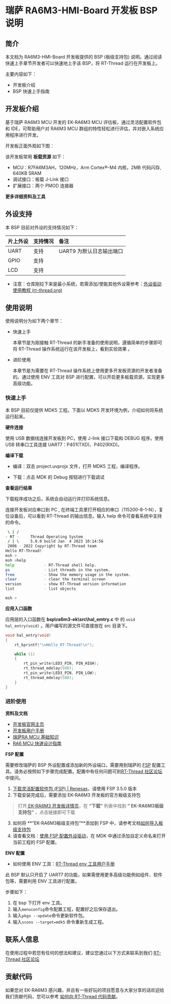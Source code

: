 # 瑞萨 RA6M3-HMI-Board 开发板 BSP 说明

## 简介

本文档为 RA6M3-HMI-Board 开发板提供的 BSP (板级支持包) 说明。通过阅读快速上手章节开发者可以快速地上手该 BSP，将 RT-Thread 运行在开发板上。

主要内容如下：

- 开发板介绍
- BSP 快速上手指南

## 开发板介绍

基于瑞萨 RA6M3 MCU 开发的 EK-RA6M3 MCU 评估板，通过灵活配置软件包和 IDE，可帮助用户对 RA6M3 MCU 群组的特性轻松进行评估，并对嵌入系统应用程序进行开发。

开发板正面外观如下图： 



该开发板常用 **板载资源** 如下：

- MCU：R7FA6M3AH，120MHz，Arm Cortex®-M4 内核，2MB 代码闪存, 640KB SRAM
- 调试接口：板载 J-Link 接口
- 扩展接口：两个 PMOD 连接器

**更多详细资料及工具**

## 外设支持

本 BSP 目前对外设的支持情况如下：

| **片上外设** | **支持情况** | **备注** |
| :----------------- | :----------------- | :------------- |
| UART               | 支持               | UART9 为默认日志输出端口 |
| GPIO               | 支持               |                |
| LCD          | 支持         |                          |

* 注意：仓库刚拉下来是最小系统，若需添加/使能其他外设需参考：[外设驱动使用教程 (rt-thread.org)](https://www.rt-thread.org/document/site/#/rt-thread-version/rt-thread-standard/tutorial/make-bsp/renesas-ra/RA系列BSP外设驱动使用教程)

## 使用说明

使用说明分为如下两个章节：

- 快速上手

  本章节是为刚接触 RT-Thread 的新手准备的使用说明，遵循简单的步骤即可将 RT-Thread 操作系统运行在该开发板上，看到实验效果 。
- 进阶使用

  本章节是为需要在 RT-Thread 操作系统上使用更多开发板资源的开发者准备的。通过使用 ENV 工具对 BSP 进行配置，可以开启更多板载资源，实现更多高级功能。

### 快速上手

本 BSP 目前仅提供 MDK5 工程。下面以 MDK5 开发环境为例，介绍如何将系统运行起来。

**硬件连接**

使用 USB 数据线连接开发板到 PC，使用 J-link 接口下载和 DEBUG 程序。使用 USB 转串口工具连接 UART7：P401(TXD)、P402(RXD)。

**编译下载**

- 编译：双击 project.uvprojx 文件，打开 MDK5 工程，编译程序。

- 下载：点击 MDK 的 Debug 按钮进行下载调试

**查看运行结果**

下载程序成功之后，系统会自动运行并打印系统信息。

连接开发板对应串口到 PC , 在终端工具里打开相应的串口（115200-8-1-N），复位设备后，可以看到 RT-Thread 的输出信息。输入 help 命令可查看系统中支持的命令。

```bash
 \ | /
- RT -     Thread Operating System
 / | \     5.0.0 build Jan  4 2023 10:14:56
 2006 - 2022 Copyright by RT-Thread team
Hello RT-Thread!
msh >
msh >help
help             - RT-Thread shell help.
ps               - List threads in the system.
free             - Show the memory usage in the system.
clear            - clear the terminal screen
version          - show RT-Thread version information
list             - list objects

msh > 
```

**应用入口函数**

应用层的入口函数在 **bsp\ra6m3-ek\src\hal_emtry.c** 中 的 `void hal_entry(void)` 。用户编写的源文件可直接放在 src 目录下。

```c
void hal_entry(void)
{
    rt_kprintf("\nHello RT-Thread!\n");

    while (1)
    {
        rt_pin_write(LED3_PIN, PIN_HIGH);
        rt_thread_mdelay(500);
        rt_pin_write(LED3_PIN, PIN_LOW);
        rt_thread_mdelay(500);
    }
}
```

### 进阶使用

**资料及文档**

- [开发板官网主页](https://www2.renesas.cn/cn/zh/products/microcontrollers-microprocessors/ra-cortex-m-mcus/cpk-ra6m4-evaluation-board)
- [开发板用户手册](https://www2.renesas.cn/cn/zh/document/mah/1527156?language=zh&r=1527191)
- [瑞萨RA MCU 基础知识](https://www2.renesas.cn/cn/zh/document/gde/1520091)
- [RA6 MCU 快速设计指南](https://www2.renesas.cn/cn/zh/document/apn/ra6-quick-design-guide)

**FSP 配置**

需要修改瑞萨的 BSP 外设配置或添加新的外设端口，需要用到瑞萨的 [FSP](https://www2.renesas.cn/jp/zh/software-tool/flexible-software-package-fsp#document) 配置工具。请务必按照如下步骤完成配置。配置中有任何问题可到[RT-Thread 社区论坛](https://club.rt-thread.org/)中提问。

1. [下载灵活配置软件包 (FSP) | Renesas](https://www.renesas.com/cn/zh/software-tool/flexible-software-package-fsp)，请使用 FSP 3.5.0 版本
2. 下载安装完成后，需要添加 EK-RA6M3 开发板的官方板级支持包
> 打开[ EK-RA6M3 开发板详情页](https://www.renesas.cn/cn/zh/products/microcontrollers-microprocessors/ra-cortex-m-mcus/ek-ra6m3-evaluation-kit-ra6m3-mcu-group#document)，在 **“下载”** 列表中找到  **” EK-RA6M3板级支持包“** ，点击链接即可下载
3. 如何将 **”EK-RA6M3板级支持包“**添加到 FSP 中，请参考文档[如何导入板级支持包](https://www2.renesas.cn/document/ppt/1527171?language=zh&r=1527191)
4. 请查看文档：[使用 FSP 配置外设驱动](../docs/RA系列使用FSP配置外设驱动.md)，在 MDK 中通过添加自定义命名来打开当前工程的 FSP 配置。

**ENV 配置**

- 如何使用 ENV 工具：[RT-Thread env 工具用户手册](https://www.rt-thread.org/document/site/#/development-tools/env/env)

此 BSP 默认只开启了 UART7 的功能，如果需使用更多高级功能例如组件、软件包等，需要利用 ENV 工具进行配置。

步骤如下：
1. 在 bsp 下打开 env 工具。
2. 输入`menuconfig`命令配置工程，配置好之后保存退出。
3. 输入`pkgs --update`命令更新软件包。
4. 输入`scons --target=mdk5` 命令重新生成工程。 

## 联系人信息

在使用过程中若您有任何的想法和建议，建议您通过以下方式来联系到我们  [RT-Thread 社区论坛](https://club.rt-thread.org/)

## 贡献代码

如果您对  EK-RA6M3 感兴趣，并且有一些好玩的项目愿意与大家分享的话欢迎给我们贡献代码，您可以参考 [如何向 RT-Thread 代码贡献](https://www.rt-thread.org/document/site/#/rt-thread-version/rt-thread-standard/development-guide/github/github)。
